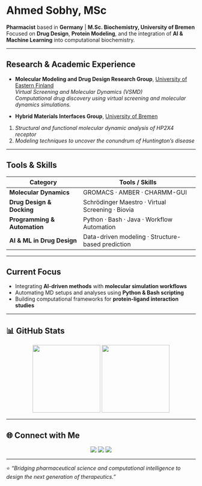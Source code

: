 
<!-- Banner or introduction -->
# Ahmed Sobhy, MSc 

**Pharmacist** based in **Germany** | **M.Sc. Biochemistry, University of Bremen**  
Focused on **Drug Design**, **Protein Modeling**, and the integration of **AI & Machine Learning** into computational biochemistry.  

---

## Research & Academic Experience  

-  **Molecular Modeling and Drug Design Research Group**, [University of Eastern Finland](https://uefconnect.uef.fi/molekyylimallinnuksen-ja-laakeainesuunnittelun-tutkimusryhma/)  
  *Virtual Screening and Molecular Dynamics (VSMD)*  
  *Computational drug discovery using virtual screening and molecular dynamics simulations.*

-  **Hybrid Materials Interfaces Group**, [University of Bremen](https://www.hmi.uni-bremen.de/)  
  1. *Structural and functional molecular dynamic analysis of HP2X4 receptor*  
  2. *Modeling techniques to uncover the conundrum of Huntington’s disease*


---

## Tools & Skills  

| Category | Tools / Skills |
|-----------|----------------|
| **Molecular Dynamics** | GROMACS · AMBER · CHARMM-GUI |
| **Drug Design & Docking** | Schrödinger Maestro · Virtual Screening · Biovia |
| **Programming & Automation** | Python · Bash · Java · Workflow Automation |
| **AI & ML in Drug Design** | Data-driven modeling · Structure-based prediction |

---

##  Current Focus  

-  Integrating **AI-driven methods** with **molecular simulation workflows**  
-  Automating MD setups and analyses using **Python & Bash scripting**  
-  Building computational frameworks for **protein-ligand interaction studies**

---

## 📊 GitHub Stats  

<p align="center">
  <img height="180em" src="https://github-readme-stats.vercel.app/api?username=YOUR-GITHUB-USERNAME&show_icons=true&theme=tokyonight&hide_border=true&count_private=true" />
  <img height="180em" src="https://github-readme-stats.vercel.app/api/top-langs/?username=YOUR-GITHUB-USERNAME&layout=compact&theme=tokyonight&hide_border=true" />
</p>

---

## 🌐 Connect with Me  

<p align="center">
  <a href="https://www.linkedin.com/in/YOUR-LINKEDIN/"><img src="https://img.shields.io/badge/-LinkedIn-blue?style=for-the-badge&logo=Linkedin&logoColor=white"/></a>
  <a href="mailto:YOUR-EMAIL"><img src="https://img.shields.io/badge/-Email-red?style=for-the-badge&logo=gmail&logoColor=white"/></a>
  <a href="https://YOUR-WEBSITE.com"><img src="https://img.shields.io/badge/-Website-black?style=for-the-badge&logo=google-chrome&logoColor=white"/></a>
</p>

---

⭐️ *“Bridging pharmaceutical science and computational intelligence to design the next generation of therapeutics.”*  

